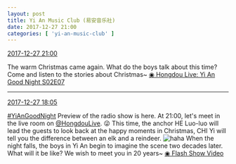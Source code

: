 ```yaml
---
layout: post
title: Yi An Music Club (易安音乐社)
date: 2017-12-27 21:00
categories: [ 'yi-an-music-club' ]
---
```


<div class="weibo-info">
  <a href="https://weibo.com/6094546964/FBCPXn7TJ">2017-12-27 21:00</a>
</div>

The warm Christmas came again. What do the boys talk about this time? Come and listen to the stories about Christmas~ [◉ Hongdou Live: Yi An Good Night S02E07](http://www.hongdoufm.com/room/1082326377266413606)

<!-- more -->

---

<div class="weibo-info">
  <a href="https://weibo.com/6094546964/FBBGBhrhW">2017-12-27 18:05</a>
</div>

[#YiAnGoodNight](https://weibo.com/p/10080892b104a59bff303ca883e7931b5b916e/super_index) Preview of the radio show is here. At 21:00, let's meet in the live room on [@HongdouLive](http://weibo.com/u/5990184179). :stuck_out_tongue_winking_eye: This time, the anchor HE Luo-luo will lead the guests to look back at the happy moments in Christmas, CHI Yi will tell you the difference between an elk and a reindeer. ![haha](http://img.t.sinajs.cn/t4/appstyle/expression/ext/normal/6a/laugh.gif) When the night falls, the boys in Yi An begin to imagine the scene two decades later. What will it be like? We wish to meet you in 20 years~ [◉ Flash Show Video](https://weibo.com/tv/v/FBBGBhrhW)
